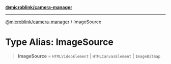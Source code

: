 [**@microblink/camera-manager**](../README.md)

***

[@microblink/camera-manager](../README.md) / ImageSource

# Type Alias: ImageSource

> **ImageSource** = `HTMLVideoElement` \| `HTMLCanvasElement` \| `ImageBitmap`
